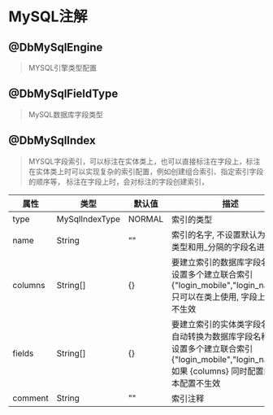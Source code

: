 # MySQL注解

## @DbMySqlEngine
> MYSQL引擎类型配置

## @DbMySqlFieldType
> MySQL数据库字段类型

## @DbMySqlIndex
> MYSQL字段索引，可以标注在实体类上，也可以直接标注在字段上，标注在实体类上时可以实现复杂的索引配置，例如创建组合索引、指定索引字段的顺序等，
> 标注在字段上时，会对标注的字段创建索引，

| 属性      | 类型             | 默认值    | 描述                                                                                              |
|---------|----------------|--------|-------------------------------------------------------------------------------------------------|
| type    | MySqlIndexType | NORMAL | 索引的类型                                                                                           |
| name    | String         | ""     | 索引的名字, 不设置默认为索引类型和用_分隔的字段名进行组合                                                                  |
| columns | String[]       | {}     | 要建立索引的数据库字段名，可设置多个建立联合索引{"login_mobile","login_name"}, 只可以在类上使用, 字段上使用不生效                       |
| fields  | String[]       | {}     | 要建立索引的实体类字段名，会自动转换为数据库字段名称，可设置多个建立联合索引{"login_mobile","login_name"}, 如果 {columns} 同时配置的话，本配置不生效 |
| comment | String         | ""     | 索引注释                                                                                            |

